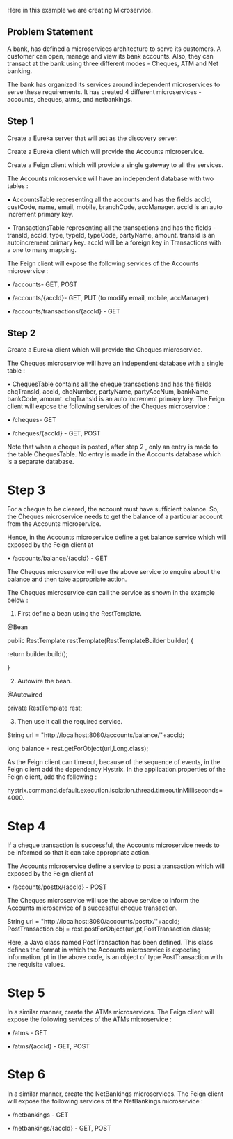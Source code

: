Here in this example we are creating Microservice.

## Problem Statement

A bank, has defined a microservices architecture to serve its customers. A customer can open,
manage and view its bank accounts. Also, they can transact at the bank using three different modes -
Cheques, ATM and Net banking.

The bank has organized its services around independent microservices to serve these requirements.
It has created 4 different microservices - accounts, cheques, atms, and netbankings.

## Step 1
Create a Eureka server that will act as the discovery server.

Create a Eureka client which will provide the Accounts microservice.

Create a Feign client which will provide a single gateway to all the services.

The Accounts microservice will have an independent database with two tables :

• AccountsTable representing all the accounts and has the fields accId, custCode, name, email,
mobile, branchCode, accManager. accId is an auto increment primary key.

• TransactionsTable representing all the transactions and has the fields - transId, accId, type,
typeId, typeCode, partyName, amount. transId is an autoincrement primary key. accId will
be a foreign key in Transactions with a one to many mapping.

The Feign client will expose the following services of the Accounts microservice :

• /accounts- GET, POST

• /accounts/{accId}- GET, PUT (to modify email, mobile, accManager)

• /accounts/transactions/{accId} - GET

## Step 2

Create a Eureka client which will provide the Cheques microservice.

The Cheques microservice will have an independent database with a single table :

• ChequesTable contains all the cheque transactions and has the fields chqTransId, accId,
chqNumber, partyName, partyAccNum, bankName, bankCode, amount. chqTransId is an
auto increment primary key.
The Feign client will expose the following services of the Cheques microservice :

• /cheques- GET

• /cheques/{accId} - GET, POST

Note that when a cheque is posted, after step 2 , only an entry is made to the table ChequesTable.
No entry is made in the Accounts database which is a separate database.

# Step 3

For a cheque to be cleared, the account must have sufficient balance. So, the Cheques microservice
needs to get the balance of a particular account from the Accounts microservice.

Hence, in the Accounts microservice define a get balance service which will exposed by the Feign
client at

• /accounts/balance/{accId} - GET

The Cheques microservice will use the above service to enquire about the balance and then take
appropriate action.

The Cheques microservice can call the service as shown in the example below :

1. First define a bean using the RestTemplate.

@Bean

public RestTemplate restTemplate(RestTemplateBuilder builder) {

return builder.build();

}

2. Autowire the bean.

@Autowired

private RestTemplate rest;

3. Then use it call the required service.

String url = "http://localhost:8080/accounts/balance/"+accId;

long balance = rest.getForObject(url,Long.class);

As the Feign client can timeout, because of the sequence of events, in the Feign client add the
dependency Hystrix. In the application.properties of the Feign client, add the following :

hystrix.command.default.execution.isolation.thread.timeoutInMilliseconds=4000.

# Step 4

If a cheque transaction is successful, the Accounts microservice needs to be informed so that it can
take appropriate action.

The Accounts microservice define a service to post a transaction which will exposed by the Feign
client at

• /accounts/posttx/{accId} - POST

The Cheques microservice will use the above service to inform the Accounts microservice of a
successful cheque transaction.

String url = "http://localhost:8080/accounts/posttx/"+accId;
PostTransaction obj = rest.postForObject(url,pt,PostTransaction.class);

Here, a Java class named PostTransaction has been defined. This class defines the format in which
the Accounts microservice is expecting information. pt in the above code, is an object of type
PostTransaction with the requisite values.

# Step 5

In a similar manner, create the ATMs microservices. The Feign client will expose the following
services of the ATMs microservice :

• /atms - GET

• /atms/{accId} - GET, POST

# Step 6
In a similar manner, create the NetBankings microservices. The Feign client will expose the following
services of the NetBankings microservice :

• /netbankings - GET

• /netbankings/{accId} - GET, POST
